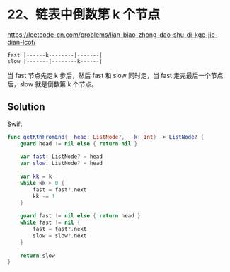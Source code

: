 # 22、链表中倒数第 k 个节点

<https://leetcode-cn.com/problems/lian-biao-zhong-dao-shu-di-kge-jie-dian-lcof/>

```shell
fast |------k--------|-------|
slow |-------|--------k------|
```

当 fast 节点先走 k 步后，然后 fast 和 slow 同时走，当 fast 走完最后一个节点后，slow 就是倒数第 k 个节点。

## Solution

Swift

```swift
func getKthFromEnd(_ head: ListNode?, _ k: Int) -> ListNode? {
    guard head != nil else { return nil }
    
    var fast: ListNode? = head  
    var slow: ListNode? = head
    
    var kk = k
    while kk > 0 {
        fast = fast?.next
        kk -= 1
    }
    
    guard fast != nil else { return head }
    while fast != nil {
        fast = fast?.next
        slow = slow?.next
    }
    
    return slow
}
```